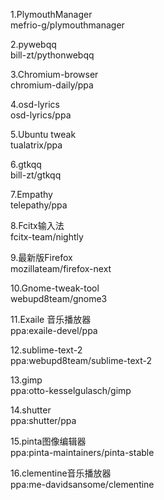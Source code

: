 1.PlymouthManager  
mefrio-g/plymouthmanager

2.pywebqq  
bill-zt/pythonwebqq

3.Chromium-browser  
chromium-daily/ppa

4.osd-lyrics  
osd-lyrics/ppa

5.Ubuntu tweak  
tualatrix/ppa

6.gtkqq  
bill-zt/gtkqq

7.Empathy  
telepathy/ppa

8.Fcitx输入法  
fcitx-team/nightly

9.最新版Firefox  
mozillateam/firefox-next

10.Gnome-tweak-tool  
webupd8team/gnome3

11.Exaile 音乐播放器  
ppa:exaile-devel/ppa

12.sublime-text-2  
ppa:webupd8team/sublime-text-2

13.gimp  
ppa:otto-kesselgulasch/gimp

14.shutter  
ppa:shutter/ppa

15.pinta图像编辑器  
ppa:pinta-maintainers/pinta-stable

16.clementine音乐播放器  
ppa:me-davidsansome/clementine

